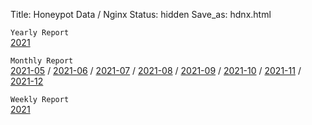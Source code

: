 Title: Honeypot Data / Nginx
Status: hidden
Save_as: hdnx.html

`Yearly Report`  
[2021]()

`Monthly Report`  
[2021-05]() / [2021-06]() / [2021-07]() / [2021-08]() / [2021-09]() / [2021-10]() / [2021-11]() / [2021-12]()   

`Weekly Report`  
[2021](/hdnxw2021.html)
